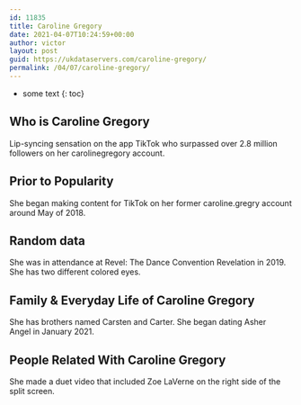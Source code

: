 ```yaml
---
id: 11835
title: Caroline Gregory
date: 2021-04-07T10:24:59+00:00
author: victor
layout: post
guid: https://ukdataservers.com/caroline-gregory/
permalink: /04/07/caroline-gregory/
---
```


* some text
{: toc}


## Who is Caroline Gregory



Lip-syncing sensation on the app TikTok who surpassed over 2.8 million followers on her carolinegregory account.

                
                
                
## Prior to Popularity



She began making content for TikTok on her former caroline.gregry account around May of 2018.

                
                
                
## Random data



She was in attendance at Revel: The Dance Convention Revelation in 2019. She has two different colored eyes. 

                
                
                
## Family & Everyday Life of Caroline Gregory



She has brothers named Carsten and Carter. She began dating Asher Angel in January 2021. 

                
                
                
## People Related With Caroline Gregory



She made a duet video that included Zoe LaVerne on the right side of the split screen.

                
              
            
          
          
          